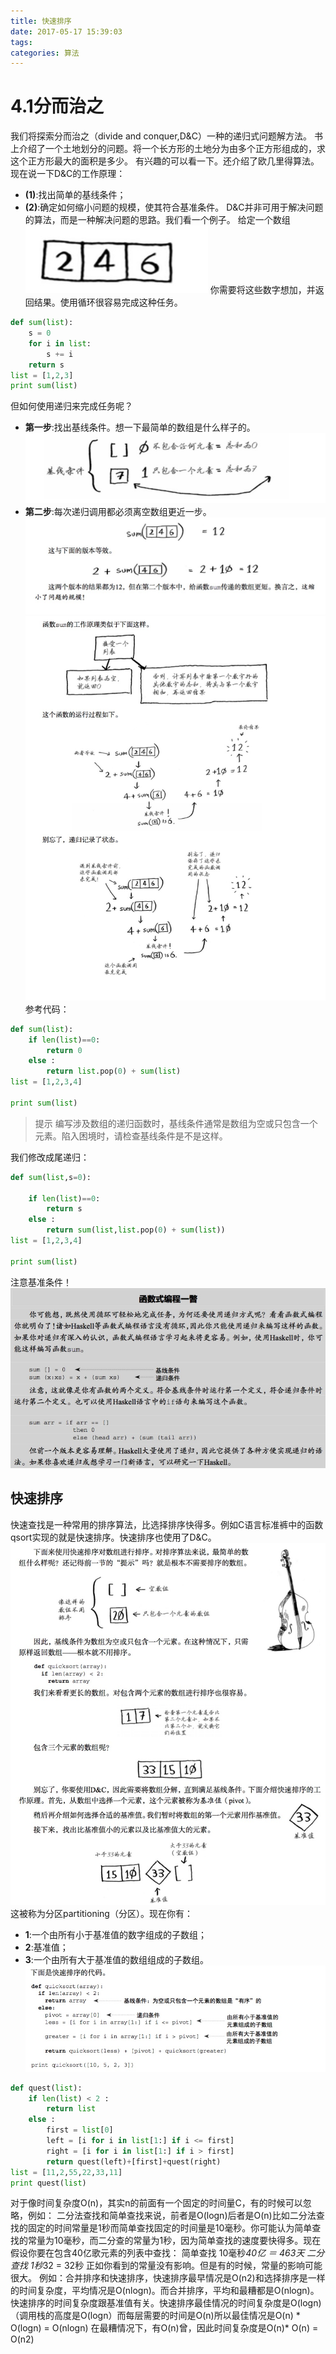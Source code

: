 ```yaml
---
title: 快速排序
date: 2017-05-17 15:39:03
tags:
categories: 算法
---
```

# 4.1分而治之
我们将探索分而治之（divide and conquer,D&C）一种的递归式问题解方法。
书上介绍了一个土地划分的问题。将一个长方形的土地分为由多个正方形组成的，求这个正方形最大的面积是多少。
有兴趣的可以看一下。还介绍了欧几里得算法。
现在说一下D&C的工作原理：
- **(1)**:找出简单的基线条件；
- **(2)**:确定如何缩小问题的规模，使其符合基准条件。
D&C并非可用于解决问题的算法，而是一种解决问题的思路。我们看一个例子。
给定一个数组
![Alt text](/images/algorithm/D&R1.png)
你需要将这些数字想加，并返回结果。使用循环很容易完成这种任务。
```python
def sum(list):
	s = 0
	for i in list:
		s += i
	return s
list = [1,2,3]
print sum(list)
```
但如何使用递归来完成任务呢？
- **第一步**:找出基线条件。想一下最简单的数组是什么样子的。
![Alt text](/images/algorithm/D&R2.png)
- **第二步**:每次递归调用都必须离空数组更近一步。
![Alt text](/images/algorithm/D&R3.png)
![Alt text](/images/algorithm/D&R4.png)
参考代码：
```python
def sum(list):
	if len(list)==0:
		return 0
	else :
		return list.pop(0) + sum(list)
list = [1,2,3,4]

print sum(list)
```
>提示
编写涉及数组的递归函数时，基线条件通常是数组为空或只包含一个元素。陷入困境时，请检查基线条件是不是这样。

我们修改成尾递归：
```python
def sum(list,s=0):

	if len(list)==0:
		return s
	else :
		return sum(list,list.pop(0) + sum(list))
list = [1,2,3,4]

print sum(list)
```
注意基准条件！
![Alt text](/images/algorithm/D&R5.png)
## 快速排序
快速查找是一种常用的排序算法，比选择排序快得多。例如C语言标准裤中的函数qsort实现的就是快速排序。快速排序也使用了D&C。
![Alt text](/images/algorithm/D&R6.png)
这被称为分区partitioning（分区）。现在你有：
- **1**:一个由所有小于基准值的数字组成的子数组；
- **2**:基准值；
- **3**:一个由所有大于基准值的数组组成的子数组。
![Alt text](/images/algorithm/D&R7.png)
``` python
def quest(list):
	if len(list) < 2 :
		return list
	else :
		first = list[0]
		left = [i for i in list[1:] if i <= first]
		right = [i for i in list[1:] if i > first]
		return quest(left)+[first]+quest(right)
list = [11,2,55,22,33,11]
print quest(list)
```
对于像时间复杂度O(n)，其实n的前面有一个固定的时间量C，有的时候可以忽略，例如：
二分法查找和简单查找来说，前者是O(logn)后者是O(n)比如二分法查找的固定的时间常量是1秒而简单查找固定的时间量是10毫秒。你可能认为简单查找的常量为10毫秒，而二分查的常量为1秒，因为简单查找的速度要快得多。现在假设你要在包含40亿歌元素的列表中查找：
简单查找 10毫秒*40亿 ＝ 463天
二分查找 1秒*32      = 32秒
正如你看到的常量没有影响。但是有的时候，常量的影响可能很大。
例如：合并排序和快速排序，快速排序最早情况是O(n2)和选择排序是一样的时间复杂度，平均情况是O(nlogn)。而合并排序，平均和最糟都是O(nlogn)。快速排序的时间复杂度跟基准值有关。快速排序最佳情况的时间复杂度是O(logn)（调用栈的高度是O(logn）而每层需要的时间是O(n)所以最佳情况是O(n) * O(logn) = O(nlogn)
在最糟情况下，有O(n)曾，因此时间复杂度是O(n)* O(n) = O(n2)
